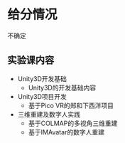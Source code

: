 # 给分情况
不确定

## 实验课内容
- Unity3D开发基础
    - Unity3D的开发基础内容
- Unity3D项目开发
    - 基于Pico VR的郑和下西洋项目
- 三维重建及数字人实践
    - 基于COLMAP的多视角三维重建
    - 基于IMAvatar的数字人重建